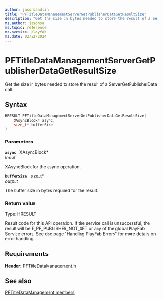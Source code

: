 ```yaml
---
author: jasonsandlin
title: "PFTitleDataManagementServerGetPublisherDataGetResultSize"
description: "Get the size in bytes needed to store the result of a ServerGetPublisherData call."
ms.author: jasonsa
ms.topic: reference
ms.service: playfab
ms.date: 02/22/2024
---
```


# PFTitleDataManagementServerGetPublisherDataGetResultSize  

Get the size in bytes needed to store the result of a ServerGetPublisherData call.  

## Syntax  
  
```cpp
HRESULT PFTitleDataManagementServerGetPublisherDataGetResultSize(  
    XAsyncBlock* async,  
    size_t* bufferSize  
)  
```  
  
### Parameters  
  
**`async`** &nbsp; XAsyncBlock*  
*_Inout_*  
  
XAsyncBlock for the async operation.  
  
**`bufferSize`** &nbsp; size_t*  
*output*  
  
The buffer size in bytes required for the result.  
  
  
### Return value
Type: HRESULT
  
Result code for this API operation. If the service call is unsuccessful, the result will be E_PF_PUBLISHER_NOT_SET or any of the global PlayFab Service errors. See doc page "Handling PlayFab Errors" for more details on error handling.
  
  
## Requirements  
  
**Header:** PFTitleDataManagement.h
  
## See also  
[PFTitleDataManagement members](../pftitledatamanagement_members.md)  

  
  
